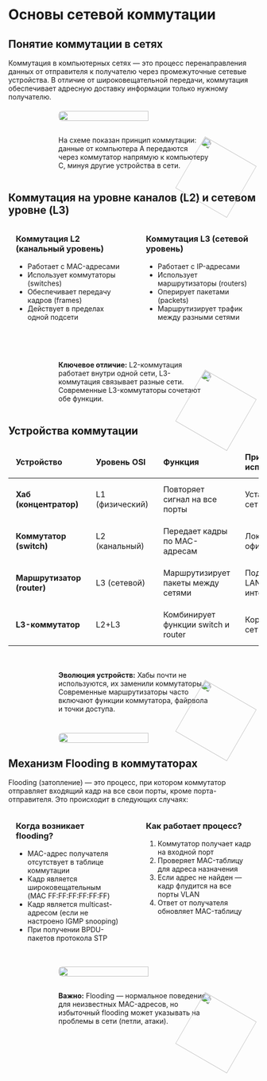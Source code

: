 # Основы сетевой коммутации

<h2 id="switching-concept">Понятие коммутации в сетях</h2>

<p>Коммутация в компьютерных сетях — это процесс перенаправления данных от отправителя к получателю через промежуточные сетевые устройства. В отличие от широковещательной передачи, коммутация обеспечивает адресную доставку информации только нужному получателю.</p>

<div style="position: relative; display: flex; justify-content: center; flex-direction: column; align-items: center; margin: 20px 0;">
  <img width="60%" src="/theory/switching.png" style="border-radius: 0.5rem;" />
  <div class='note'>
    На схеме показан принцип коммутации: данные от компьютера A передаются через коммутатор напрямую к компьютеру C, минуя другие устройства в сети.
    <img src="/cat4.svg" style="position: absolute; bottom: 0; right: 0; translate: 50% 50%; transform: rotate(30deg); width: 120px;">
  </div>
</div>

<h2 id="switching-layers">Коммутация на уровне каналов (L2) и сетевом уровне (L3)</h2>

<div style="display: flex; gap: 20px; margin: 20px 0;">
  <div style="flex: 1; border: 1px solid var(--detail-gray); border-radius: 0.5rem; padding: 15px;">
    <h3 style="margin-top: 0;">Коммутация L2 (канальный уровень)</h3>
    <ul>
      <li>Работает с MAC-адресами</li>
      <li>Использует коммутаторы (switches)</li>
      <li>Обеспечивает передачу кадров (frames)</li>
      <li>Действует в пределах одной подсети</li>
    </ul>
  </div>
  <div style="flex: 1; border: 1px solid var(--detail-gray); border-radius: 0.5rem; padding: 15px;">
    <h3 style="margin-top: 0;">Коммутация L3 (сетевой уровень)</h3>
    <ul>
      <li>Работает с IP-адресами</li>
      <li>Использует маршрутизаторы (routers)</li>
      <li>Оперирует пакетами (packets)</li>
      <li>Маршрутизирует трафик между разными сетями</li>
    </ul>
  </div>
</div>

<div style="position: relative; display: flex; justify-content: center; flex-direction: column; align-items: center; margin: 20px 0;">
  <div class="note">
    <strong>Ключевое отличие:</strong> L2-коммутация работает внутри одной сети, L3-коммутация связывает разные сети. Современные L3-коммутаторы сочетают обе функции.
    <img src="/cat4.svg" style="position: absolute; bottom: 0; right: 0; translate: 50% 50%; transform: rotate(30deg); width: 120px;">
  </div>
</div>

<h2 id="switching-devices">Устройства коммутации</h2>

<table>
  <thead>
    <tr>
      <th>Устройство</th>
      <th>Уровень OSI</th>
      <th>Функция</th>
      <th>Пример использования</th>
    </tr>
  </thead>
  <tbody>
    <tr>
      <td><strong>Хаб (концентратор)</strong></td>
      <td>L1 (физический)</td>
      <td>Повторяет сигнал на все порты</td>
      <td>Устаревшие сети 10BASE-T</td>
    </tr>
    <tr>
      <td><strong>Коммутатор (switch)</strong></td>
      <td>L2 (канальный)</td>
      <td>Передает кадры по MAC-адресам</td>
      <td>Локальная сеть офиса</td>
    </tr>
    <tr>
      <td><strong>Маршрутизатор (router)</strong></td>
      <td>L3 (сетевой)</td>
      <td>Маршрутизирует пакеты между сетями</td>
      <td>Подключение LAN к интернету</td>
    </tr>
    <tr>
      <td><strong>L3-коммутатор</strong></td>
      <td>L2+L3</td>
      <td>Комбинирует функции switch и router</td>
      <td>Корпоративные сети VLAN</td>
    </tr>
  </tbody>
</table>

<div style="position: relative; display: flex; justify-content: center; flex-direction: column; align-items: center; margin: 20px 0;">
  <div class="note">
    <strong>Эволюция устройств:</strong> Хабы почти не используются, их заменили коммутаторы. Современные маршрутизаторы часто включают функции коммутатора, файрвола и точки доступа.
    <img src="/cat4.svg" style="position: absolute; bottom: 0; right: 0; translate: 50% 50%; transform: rotate(30deg); width: 120px;">
  </div>
  <img src="/theory/net-devices.jpg" style="width: 60%; margin-top: 25px; border-radius: 0.5rem;">
</div>
<h2 id="flooding-mechanism">Механизм Flooding в коммутаторах</h2>

<p>Flooding (затопление) — это процесс, при котором коммутатор отправляет входящий кадр на все свои порты, кроме порта-отправителя. Это происходит в следующих случаях:</p>

<div style="display: flex; gap: 20px; margin: 20px 0;">
  <div style="flex: 1; border: 1px solid var(--detail-gray); border-radius: 0.5rem; padding: 15px;">
    <h3 style="margin-top: 0;">Когда возникает flooding?</h3>
    <ul>
      <li>MAC-адрес получателя отсутствует в таблице коммутации</li>
      <li>Кадр является широковещательным (MAC FF:FF:FF:FF:FF:FF)</li>
      <li>Кадр является multicast-адресом (если не настроено IGMP snooping)</li>
      <li>При получении BPDU-пакетов протокола STP</li>
    </ul>
  </div>
  <div style="flex: 1; border: 1px solid var(--detail-gray); border-radius: 0.5rem; padding: 15px;">
    <h3 style="margin-top: 0;">Как работает процесс?</h3>
    <ol>
      <li>Коммутатор получает кадр на входной порт</li>
      <li>Проверяет MAC-таблицу для адреса назначения</li>
      <li>Если адрес не найден — кадр флудится на все порты VLAN</li>
      <li>Ответ от получателя обновляет MAC-таблицу</li>
    </ol>
  </div>
</div>

<div style="position: relative; display: flex; justify-content: center; flex-direction: column; align-items: center; margin: 20px 0;">
  <img src="/theory/flooding.png" style="width: 60%; border-radius: 0.5rem;">
  <div class="note">
    <strong>Важно:</strong> Flooding — нормальное поведение для неизвестных MAC-адресов, но избыточный flooding может указывать на проблемы в сети (петли, атаки).
    <img src="/cat4.svg" style="position: absolute; bottom: 0; right: 0; translate: 50% 50%; transform: rotate(30deg); width: 120px;">
  </div>
</div>

<style>
  table {
    width: 100%;
    border-collapse: collapse;
    margin: 15px 0;
  }
  
  th, td {
    padding: 12px 15px;
    border: 1px solid var(--detail-gray);
    text-align: left;
  }
  
  th {
    background-color: var(--element-gray);
    font-weight: bold;
  }
  
  tr:nth-child(even) {
    background-color: var(--element-gray);
  }

  .note {
    border-left: 4px solid var(--highlight-purple);
    background-color: var(--element-gray);
    width: 60%;
    min-height: 60px;
    border-radius: 0.5rem;
    padding: 15px;
    position: relative;
    margin-top: 15px;
  }
</style>
